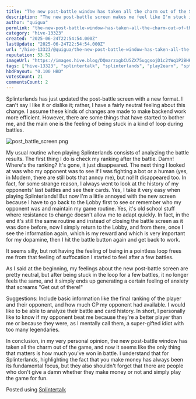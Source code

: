 ```yaml
---
title: "The new post-battle window has taken all the charm out of the Splinterlands game"
description: "The new post-battle screen makes me feel like I'm stuck in a loop."
author: "quigua"
permlink: "the-new-post-battle-window-has-taken-all-the-charm-out-of-the-splinterlands-game"
category: "hive-13323"
created: "2025-06-24T22:54:54.000Z"
lastUpdate: "2025-06-24T22:54:54.000Z"
url: "/hive-13323/@quigua/the-new-post-battle-window-has-taken-all-the-charm-out-of-the-splinterlands-game"
reputation: 53.52
imageUrl: "https://images.hive.blog/DQmarzxgbCU5ZX75uggsojD1c2tWq1P2BHHt4rtT1EAapm1/post_battle_screen.png"
tags: ["hive-13323", "splintertalk", "splinterlands", "play2earn", "spt", "gaming", "hive", "hivegaming", "thgaming"]
hbdPayout: "0.100 HBD"
votesCount: 21
commentsCount: 2
---
```


Splinterlands has just updated the post-battle screen with a new format. I can't say I like it or dislike it; rather, I have a fairly neutral feeling about this change. I assume these kinds of changes are made to make backend work more efficient. However, there are some things that have started to bother me, and the main one is the feeling of being stuck in a kind of loop during battles.


![post_battle_screen.png](https://images.hive.blog/DQmarzxgbCU5ZX75uggsojD1c2tWq1P2BHHt4rtT1EAapm1/post_battle_screen.png)

My usual routine when playing Splinterlands consists of analyzing the battle results. The first thing I do is check my ranking after the battle. Damn! Where's the ranking? It's gone, it just disappeared. The next thing I looked at was who my opponent was to see if I was fighting a bot or a human (yes, in Modern, there are still bots that annoy me), but no! It disappeared too. In fact, for some strange reason, I always went to look at the history of my opponents' last battles and see their cards. Yes, I take it very easy when playing Splinterlands! But now I'm a little annoyed with the new screen because I have to go back to the Lobby first to see or remember who my opponent was and maintain my game routine. Yes, it's old school stuff where resistance to change doesn't allow me to adapt quickly. In fact, in the end it's still the same routine and instead of closing the battle screen as it was done before, now I simply return to the Lobby, and from there, once I see the information again, which is my reward and which is very important for my dopamine, then I hit the battle button again and get back to work.

It seems silly, but not having the feeling of being in a pointless loop frees me from that feeling of suffocation I started to feel after a few battles.

As I said at the beginning, my feelings about the new post-battle screen are pretty neutral, but after being stuck in the loop for a few battles, it no longer feels the same, and it simply ends up generating a certain feeling of anxiety that screams "Get out of there!"

Suggestions: Include basic information like the final ranking of the player and their opponent, and how much CP my opponent had available. I would like to be able to analyze their battle and card history. In short, I personally like to know if my opponent beat me because they're a better player than me or because they were, as I mentally call them, a super-gifted idiot with too many legendaries.

In conclusion, in my very personal opinion, the new post-battle window has taken all the charm out of the game, and now it seems like the only thing that matters is how much you've won in battle. I understand that for Splinterlands, highlighting the fact that you make money has always been its fundamental focus, but they also shouldn't forget that there are people who don't give a damn whether they make money or not and simply play the game for fun.

Posted using [Splintertalk](https://www.splintertalk.io/@quigua/the-new-post-battle-window-has-taken-all-the-charm-out-of-the-splinterlands-game)